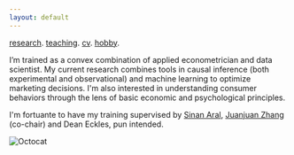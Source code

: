 ```yaml
---
layout: default
---
```


[research](./research.md). [teaching](./teaching.md). [cv](./cv.html). [hobby](./hobby.md).

I’m trained as a convex combination of applied econometrician and data scientist. My current research combines tools in causal inference (both experimental and observational) and machine learning to optimize marketing decisions. I'm also interested in understanding consumer behaviors through the lens of basic economic and psychological principles. 

I'm fortuante to have my training supervised by [Sinan Aral](https://mitsloan.mit.edu/faculty/directory/sinan-kayhan-aral), [Juanjuan Zhang](https://mitsloan.mit.edu/faculty/directory/juanjuan-zhang) (co-chair) and Dean Eckles, pun intended.

![Octocat](https://github.githubassets.com/images/icons/emoji/octocat.png)

